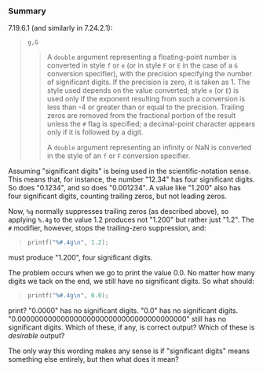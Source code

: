 ### Summary

7.19.6.1 (and similarly in 7.24.2.1):

> `g,G`
>
> > A `double` argument representing a floating-point number is converted in style
> > `f` or `e` (or in style `F` or `E` in the case of a `G` conversion specifier),
> > with the precision specifying the number of significant digits. If the precision
> > is zero, it is taken as 1\. The style used depends on the value converted; style
> > `e` (or `E`) is used only if the exponent resulting from such a conversion is
> > less than -4 or greater than or equal to the precision. Trailing zeros are
> > removed from the fractional portion of the result unless the `#` flag is
> > specified; a decimal-point character appears only if it is followed by a digit.
> >
> > A `double` argument representing an infinity or NaN is converted in the style of
> > an `f` or `F` conversion specifier.

Assuming "significant digits" is being used in the scientific-notation sense.
This means that, for instance, the number "12.34" has four significant digits.
So does "0.1234", and so does "0.001234". A value like "1.200" also has four
significant digits, counting trailing zeros, but not leading zeros.

Now, `%g` normally suppresses trailing zeros (as described above), so applying
`%.4g` to the value 1.2 produces not "1.200" but rather just "1.2". The `#`
modifier, however, stops the trailing-zero suppression, and:

> ```c
> printf("%#.4g\n", 1.2);
> ```

must produce "1.200", four significant digits.

The problem occurs when we go to print the value 0.0. No matter how many digits
we tack on the end, we still have no significant digits. So what should:

> ```c
> printf("%#.4g\n", 0.0);
> ```

print? "0.0000" has no significant digits. "0.0" has no significant digits.
"0.000000000000000000000000000000000000000" still has no significant digits.
Which of these, if any, is correct output? Which of these is *desirable* output?

The only way this wording makes any sense is if "significant digits" means
something else entirely, but then what does it mean?

